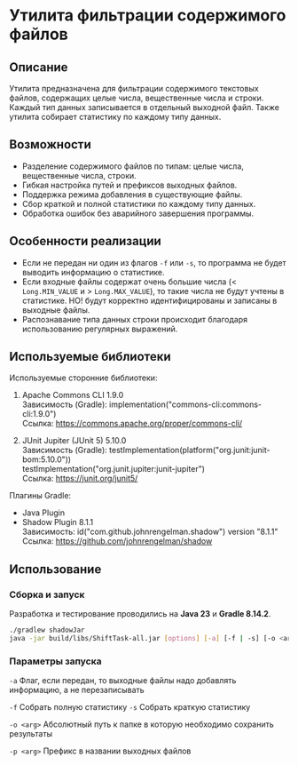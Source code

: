# Утилита фильтрации содержимого файлов

## Описание

Утилита предназначена для фильтрации содержимого текстовых файлов, содержащих целые числа, вещественные числа и строки. Каждый тип данных записывается в отдельный выходной файл. Также утилита собирает статистику по каждому типу данных.

## Возможности

- Разделение содержимого файлов по типам: целые числа, вещественные числа, строки.
- Гибкая настройка путей и префиксов выходных файлов.
- Поддержка режима добавления в существующие файлы.
- Сбор краткой и полной статистики по каждому типу данных.
- Обработка ошибок без аварийного завершения программы.

## Особенности реализации

- Если не передан ни один из флагов `-f` или `-s`, то программа не будет выводить информацию о статистике.
- Если входные файлы содержат очень большие числа (< `Long.MIN_VALUE` и > `Long.MAX_VALUE`), то такие числа не будут учтены в статистике.
НО! будут корректно идентифицированы и записаны в выходные файлы.
- Распознавание типа данных строки происходит благодаря использованию регулярных выражений.

## Используемые библиотеки
Используемые сторонние библиотеки:

1. Apache Commons CLI 1.9.0  
   Зависимость (Gradle):
   implementation("commons-cli:commons-cli:1.9.0")  
   Ссылка: https://commons.apache.org/proper/commons-cli/

2. JUnit Jupiter (JUnit 5) 5.10.0  
   Зависимость (Gradle):
   testImplementation(platform("org.junit:junit-bom:5.10.0"))  
   testImplementation("org.junit.jupiter:junit-jupiter")  
   Ссылка: https://junit.org/junit5/

Плагины Gradle:

- Java Plugin
- Shadow Plugin 8.1.1  
  Зависимость:
  id("com.github.johnrengelman.shadow") version "8.1.1"  
  Ссылка: https://github.com/johnrengelman/shadow


## Использование

### Сборка и запуск
Разработка и тестирование проводились на **Java 23** и **Gradle 8.14.2**.

```sh
./gradlew shadowJar
java -jar build/libs/ShiftTask-all.jar [options] [-a] [-f | -s] [-o <arg>] [-p <arg>]
```

### Параметры запуска
`-a` Флаг, если передан, то выходные файлы надо добавлять
информацию, а не перезаписывать

`-f` Собрать полную статистику
`-s` Собрать краткую статистику

`-o <arg>` Абсолютный путь к папке в которую необходимо сохранить
результаты

`-p <arg>` Префикс в названии выходных файлов
